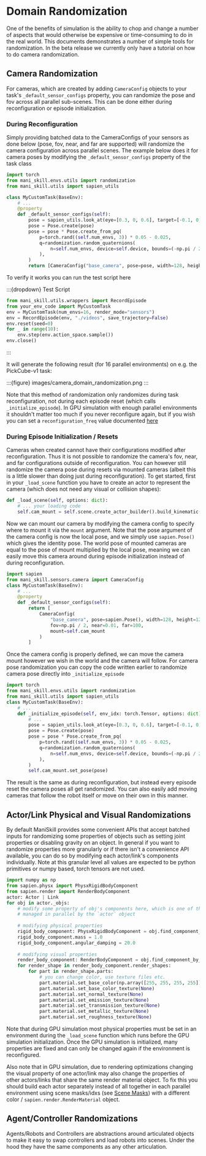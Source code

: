 # Domain Randomization

One of the benefits of simulation is the ability to chop and change a number of aspects that would otherwise be expensive or time-consuming to do in the real world. This documents demonstrates a number of simple tools for randomization. In the beta release we currently only have a tutorial on how to do camera randomization.

## Camera Randomization

For cameras, which are created by adding `CameraConfig` objects to your task's `_default_sensor_configs` property, you can randomize the pose and fov across all parallel sub-scenes. This can be done either during reconfiguration or episode initialization.

### During Reconfiguration

Simply providing batched data to the CameraConfigs of your sensors as done below (pose, fov, near, and far are supported) will randomize the camera configuration across parallel scenes. The example below does it for camera poses by modifying the `_default_sensor_configs` property of the task class

```python
import torch
from mani_skill.envs.utils import randomization
from mani_skill.utils import sapien_utils

class MyCustomTask(BaseEnv):
    # ...
    @property
    def _default_sensor_configs(self):
        pose = sapien_utils.look_at(eye=[0.3, 0, 0.6], target=[-0.1, 0, 0.1])
        pose = Pose.create(pose)
        pose = pose * Pose.create_from_pq(
            p=torch.rand((self.num_envs, 3)) * 0.05 - 0.025,
            q=randomization.random_quaternions(
                n=self.num_envs, device=self.device, bounds=(-np.pi / 24, np.pi / 24)
            ),
        )
        return [CameraConfig("base_camera", pose=pose, width=128, height=128, fov=np.pi / 2, near=0.01, far=100)]
```

To verify it works you can run the test script here

:::{dropdown} Test Script
```python
from mani_skill.utils.wrappers import RecordEpisode
from your_env_code import MyCustomTask
env = MyCustomTask(num_envs=16, render_mode="sensors")
env = RecordEpisode(env, "./videos", save_trajectory=False)
env.reset(seed=0)
for _ in range(10):
    env.step(env.action_space.sample())
env.close()
```
:::

It will generate the following result (for 16 parallel environments) on e.g. the PickCube-v1 task:

:::{figure} images/camera_domain_randomization.png
:::


Note that this method of randomization only randomizes during task reconfiguration, not during each episode reset (which calls `_initialize_episode`). In GPU simulation with enough parallel environments it shouldn't matter too much if you never reconfigure again, but if you wish you can set a `reconfiguration_freq` value documented [here](./custom_tasks/loading_objects.md#reconfiguring-and-optimization)

### During Episode Initialization / Resets

Cameras when created cannot have their configurations modified after reconfiguration. Thus it is not possible to randomize the camera's fov, near, and far configurations outside of reconfiguration. You can however still randomize the camera pose during resets via mounted cameras (albeit this is a little slower than doing just during reconfiguration). To get started, first in your `_load_scene` function you have to create an actor to represent the camera (which does not need any visual or collision shapes):

```python
def _load_scene(self, options: dict):
    # ... your loading code
    self.cam_mount = self.scene.create_actor_builder().build_kinematic("camera_mount")
```

Now we can mount our camera by modifying the camera config to specify where to mount it via the `mount` argument. Note that the pose argument of the camera config is now the local pose, and we simply use `sapien.Pose()` which gives the identity pose. The world pose of mounted cameras are equal to the pose of mount multiplied by the local pose, meaning we can easily move this camera around during episode initialization instead of during reconfiguration.

```python
import sapien
from mani_skill.sensors.camera import CameraConfig
class MyCustomTask(BaseEnv):
    # ...
    @property
    def _default_sensor_configs(self):
        return [
            CameraConfig(
                "base_camera", pose=sapien.Pose(), width=128, height=128, 
                fov=np.pi / 2, near=0.01, far=100, 
                mount=self.cam_mount
            )
        ]
```

Once the camera config is properly defined, we can move the camera mount however we wish in the world and the camera will follow. For camera pose randomization you can copy the code written earlier to randomize camera pose directly into `_initialize_episode`

```python
import torch
from mani_skill.envs.utils import randomization
from mani_skill.utils import sapien_utils
class MyCustomTask(BaseEnv):
    # ...
    def _initialize_episode(self, env_idx: torch.Tensor, options: dict):
        # ...
        pose = sapien_utils.look_at(eye=[0.3, 0, 0.6], target=[-0.1, 0, 0.1])
        pose = Pose.create(pose)
        pose = pose * Pose.create_from_pq(
            p=torch.rand((self.num_envs, 3)) * 0.05 - 0.025,
            q=randomization.random_quaternions(
                n=self.num_envs, device=self.device, bounds=(-np.pi / 24, np.pi / 24)
            ),
        )
        self.cam_mount.set_pose(pose)
```

The result is the same as during reconfiguration, but instead every episode reset the camera poses all get randomized. You can also easily add moving cameras that follow the robot itself or move on their own in this manner.

## Actor/Link Physical and Visual Randomizations

By default ManiSkill provides some convenient APIs that accept batched inputs for randomizing some properties of objects such as setting joint properties or disabling gravity on an object. In general if you want to randomize properties more granularly or if there isn't a convenience API available, you can do so by modifying each actor/link's components individually. Note at this granular level all values are expected to be python primitives or numpy based, torch tensors are not used.


```python
import numpy as np
from sapien.physx import PhysxRigidBodyComponent
from sapien.render import RenderBodyComponent
actor: Actor | Link
for obj in actor._objs:
    # modify some property of obj's components here, which is one of the actors/links 
    # managed in parallel by the `actor` object
    
    # modifying physical properties
    rigid_body_component: PhysxRigidBodyComponent = obj.find_component_by_type(PhysxRigidBodyComponent)
    rigid_body_component.mass = 1.0
    rigid_body_component.angular_damping = 20.0
    
    # modifying visual properties
    render_body_component: RenderBodyComponent = obj.find_component_by_type(RenderBodyComponent)
    for render_shape in render_body_component.render_shapes:
        for part in render_shape.parts:
            # you can change color, use texture files etc.
            part.material.set_base_color(np.array([255, 255, 255, 255]) / 255)
            part.material.set_base_color_texture(None)
            part.material.set_normal_texture(None)
            part.material.set_emission_texture(None)
            part.material.set_transmission_texture(None)
            part.material.set_metallic_texture(None)
            part.material.set_roughness_texture(None)
```

Note that during GPU simulation most physical properties must be set in an environment during the `_load_scene` function which runs before the GPU simulation initialization. Once the GPU simulation is initialized, many properties are fixed and can only be changed again if the environment is reconfigured.

Also note that in GPU simulation, due to rendering optimizations changing the visual property of one actor/link may also change the properties of other actors/links that share the same render material object. To fix this you should build each actor separately instead of all together in each parallel environment using scene masks/idxs (see [Scene Masks](./custom_tasks/advanced.md#scene-masks)) with a different color / `sapien.render.RenderMaterial` object.

## Agent/Controller Randomizations

Agents/Robots and Controllers are abstractions around articulated objects to make it easy to swap controllers and load robots into scenes. Under the hood they have the same components as any other articulation.